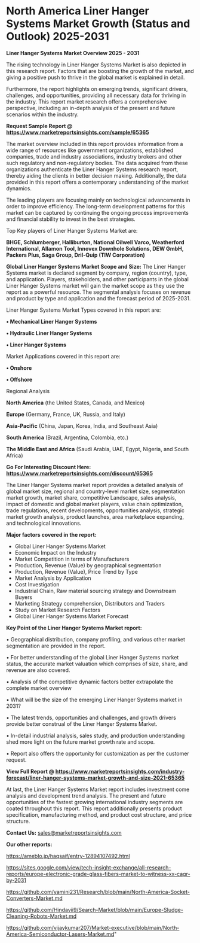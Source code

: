 # North America Liner Hanger Systems Market Growth (Status and Outlook) 2025-2031

<Strong> Liner Hanger Systems Market Overview 2025 - 2031</strong>

The rising technology in Liner Hanger Systems Market is also depicted in this research report. Factors that are boosting the growth of the market, and giving a positive push to thrive in the global market is explained in detail.

Furthermore, the report highlights on emerging trends, significant drivers, challenges, and opportunities, providing all necessary data for thriving in the industry. This report market research offers a comprehensive perspective, including an in-depth analysis of the present and future scenarios within the industry.

<strong>Request Sample Report @ <a href=https://www.marketreportsinsights.com/sample/65365>https://www.marketreportsinsights.com/sample/65365</a></strong>

The market overview included in this report provides information from a wide range of resources like government organizations, established companies, trade and industry associations, industry brokers and other such regulatory and non-regulatory bodies. The data acquired from these organizations authenticate the Liner Hanger Systems research report, thereby aiding the clients in better decision making. Additionally, the data provided in this report offers a contemporary understanding of the market dynamics.

The leading players are focusing mainly on technological advancements in order to improve efficiency. The long-term development patterns for this market can be captured by continuing the ongoing process improvements and financial stability to invest in the best strategies.

Top Key players of Liner Hanger Systems Market are:

<strong>BHGE, Schlumberger, Halliburton, National Oilwell Varco, Weatherford International, Allamon Tool, Innovex Downhole Solutions, DEW GmbH, Packers Plus, Saga Group, Dril-Quip (TIW Corporation)</strong>

<strong><b>Global Liner Hanger Systems Market Scope and Size:</b></strong>
The Liner Hanger Systems market is declared segment by company, region (country), type, and application. Players, stakeholders, and other participants in the global Liner Hanger Systems market will gain the market scope as they use the report as a powerful resource. The segmental analysis focuses on revenue and product by type and application and the forecast period of 2025-2031.

Liner Hanger Systems Market Types covered in this report are:

<strong>• Mechanical Liner Hanger Systems

• Hydraulic Liner Hanger Systems

• Liner Hanger Systems</strong>

Market Applications covered in this report are:

<strong>• Onshore

• Offshore</strong> 

Regional Analysis

<strong>North America</strong> (the United States, Canada, and Mexico)

<strong>Europe</strong> (Germany, France, UK, Russia, and Italy)

<strong>Asia-Pacific</strong> (China, Japan, Korea, India, and Southeast Asia)

<strong>South America</strong> (Brazil, Argentina, Colombia, etc.)

<strong>The Middle East and Africa</strong> (Saudi Arabia, UAE, Egypt, Nigeria, and South Africa)

<strong>Go For Interesting Discount Here: <a href=https://www.marketreportsinsights.com/discount/65365>https://www.marketreportsinsights.com/discount/65365</a></strong>

The Liner Hanger Systems market report provides a detailed analysis of global market size, regional and country-level market size, segmentation market growth, market share, competitive Landscape, sales analysis, impact of domestic and global market players, value chain optimization, trade regulations, recent developments, opportunities analysis, strategic market growth analysis, product launches, area marketplace expanding, and technological innovations.

<strong><b>Major factors covered in the report:</b></strong>
<ul>
  <li>Global Liner Hanger Systems Market </li>
  <li>Economic Impact on the Industry</li>
  <li>Market Competition in terms of Manufacturers</li>
  <li>Production, Revenue (Value) by geographical segmentation</li>
  <li>Production, Revenue (Value), Price Trend by Type</li>
  <li>Market Analysis by Application</li>
  <li>Cost Investigation</li>
  <li>Industrial Chain, Raw material sourcing strategy and Downstream Buyers</li>
  <li>Marketing Strategy comprehension, Distributors and Traders</li>
  <li>Study on Market Research Factors</li>
  <li>Global Liner Hanger Systems Market Forecast</li>
</ul>

<strong><b>Key Point of the Liner Hanger Systems Market report:</b></strong>

• Geographical distribution, company profiling, and various other market segmentation are provided in the report.

• For better understanding of the global Liner Hanger Systems market status, the accurate market valuation which comprises of size, share, and revenue are also covered.

• Analysis of the competitive dynamic factors better extrapolate the complete market overview

• What will be the size of the emerging Liner Hanger Systems market in 2031?

• The latest trends, opportunities and challenges, and growth drivers provide better construal of the Liner Hanger Systems Market.

• In-detail industrial analysis, sales study, and production understanding shed more light on the future market growth rate and scope.

• Report also offers the opportunity for customization as per the customer request.

<strong><b>View Full Report @ <a href=https://www.marketreportsinsights.com/industry-forecast/liner-hanger-systems-market-growth-and-size-2021-65365>https://www.marketreportsinsights.com/industry-forecast/liner-hanger-systems-market-growth-and-size-2021-65365</a></b></strong>


At last, the Liner Hanger Systems Market report includes investment come analysis and development trend analysis. The present and future opportunities of the fastest growing international industry segments are coated throughout this report. This report additionally presents product specification, manufacturing method, and product cost structure, and price structure.

<strong>Contact Us:</strong>
sales@marketreportsinsights.com

<strong>Our other reports:</strong>

<a href=https://ameblo.jp/haqsaif/entry-12894107492.html>https://ameblo.jp/haqsaif/entry-12894107492.html</a>

<a href=https://sites.google.com/view/tech-insight-exchange/all-research-reports/europe-electronic-grade-glass-fibers-market-to-witness-xx-cagr-by-2031>https://sites.google.com/view/tech-insight-exchange/all-research-reports/europe-electronic-grade-glass-fibers-market-to-witness-xx-cagr-by-2031</a>

<a href=https://github.com/yamini231/Research/blob/main/North-America-Socket-Converters-Market.md>https://github.com/yamini231/Research/blob/main/North-America-Socket-Converters-Market.md</a>

<a href=https://github.com/Hindavii9/Search-Market/blob/main/Europe-Sludge-Cleaning-Robots-Market.md>https://github.com/Hindavii9/Search-Market/blob/main/Europe-Sludge-Cleaning-Robots-Market.md</a>

<a href=https://github.com/vijaykumar207/Market-executive/blob/main/North-America-Semiconductor-Lasers-Market.md>https://github.com/vijaykumar207/Market-executive/blob/main/North-America-Semiconductor-Lasers-Market.md</a>"
